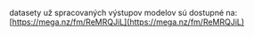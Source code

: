datasety už spracovaných výstupov modelov sú dostupné na: [https://mega.nz/fm/ReMRQJiL](https://mega.nz/fm/ReMRQJiL)
